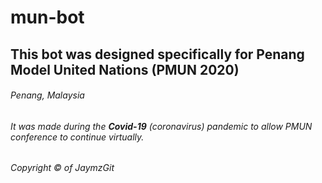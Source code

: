 # mun-bot

## This bot was designed specifically for Penang Model United Nations (**PMUN 2020**)
###### Penang, Malaysia
###### It was made during the **Covid-19** (coronavirus) pandemic to allow PMUN conference to continue virtually.
###### Copyright © of JaymzGit
